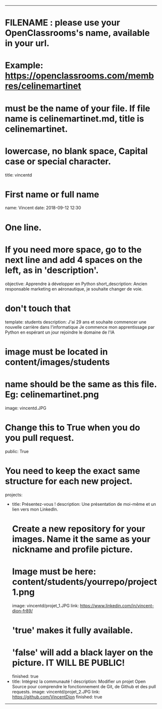 ---

# FILENAME : please use your OpenClassrooms's name, available in your url.
# Example: https://openclassrooms.com/membres/celinemartinet
# must be the name of your file. If file name is celinemartinet.md, title is celinemartinet.
# lowercase, no blank space, Capital case or special character.
title: vincentd

# First name or full name
name: Vincent
date: 2018-09-12 12:30

# One line.
# If you need more space, go to the next line and add 4 spaces on the left, as in 'description'.
objective: Apprendre à développer en Python
short_description: Ancien responsable marketing en aéronautique, je souhaite changer de voie.

# don't touch that
template: students
description:
    J'ai 29 ans et souhaite commencer une nouvelle carrière dans l'informatique
    Je commence mon apprentissage par Python en espérant un jour rejoindre le domaine de l'IA

# image must be located in content/images/students
# name should be the same as this file. Eg: celinemartinet.png
image: vincentd.JPG

# Change this to True when you do you pull request.
public: True

# You need to keep the exact same structure for each new project.
projects:
  - title: Présentez-vous !
    description: Une présentation de moi-même et un lien vers mon LinkedIn.
    # Create a new repository for your images. Name it the same as your nickname and profile picture.
    # Image must be here: content/students/yourrepo/project1.png
    image: vincentd/projet_1.JPG
    link: https://www.linkedin.com/in/vincent-dion-fr89/
    # 'true' makes it fully available.
    # 'false' will add a black layer on the picture. IT WILL BE PUBLIC!
    finished: true
  - title: Intégrez la communauté !
    description: Modifier un projet Open Source pour comprendre le fonctionnement de Git, de Github et des pull requests. 
    image: vincentd/projet_2.JPG
    link: https://github.com/VincentDion
    finished: true
---